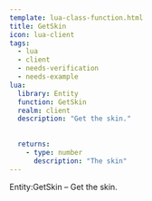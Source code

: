```yaml
---
template: lua-class-function.html
title: GetSkin
icon: lua-client
tags:
  - lua
  - client
  - needs-verification
  - needs-example
lua:
  library: Entity
  function: GetSkin
  realm: client
  description: "Get the skin."
  
  
  returns:
    - type: number
      description: "The skin"
---
```


<div class="lua__search__keywords">
Entity:GetSkin &#x2013; Get the skin.
</div>
